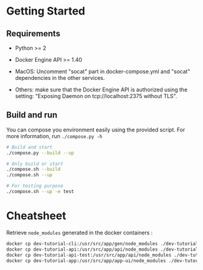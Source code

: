# Getting Started

## Requirements

* Python >= 2
* Docker Engine API >= 1.40

* MacOS: Uncomment "socat" part in docker-compose.yml and "socat" dependencies in the other services.
* Others: make sure that the Docker Engine API is authorized using the setting: "Exposing Daemon on tcp://localhost:2375 without TLS".

## Build and run

You can compose you environment easily using the provided script.
For more information, run `./compose.py -h`

```bash
# Build and start
./compose.py --build --up

# Only build or start
./compose.sh --build
./compose.sh --up

# For testing purpose
./compose.sh --up -e test
```

# Cheatsheet

Retrieve `node_modules` generated in the docker containers :

```bash
docker cp dev-tutorial-cli:/usr/src/app/gen/node_modules ./dev-tutorial-cli/
docker cp dev-tutorial-api:/usr/src/app/api/node_modules ./dev-tutorial-api/
docker cp dev-tutorial-api-test:/usr/src/app/api/node_modules ./dev-tutorial-api/
docker cp dev-tutorial-app:/usr/src/app/app-ui/node_modules ./dev-tutorial-app/
```

